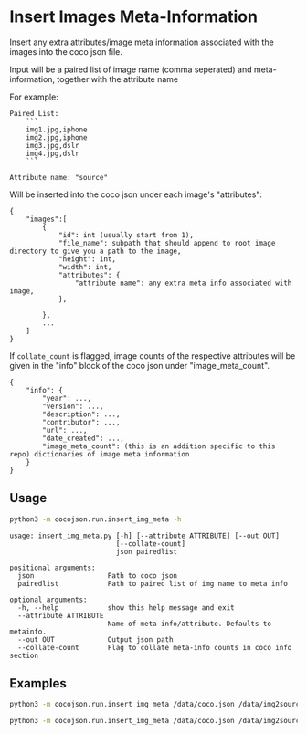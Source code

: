 # Insert Images Meta-Information

Insert any extra attributes/image meta information associated with the images into the coco json file.  

Input will be a paired list of image name (comma seperated) and meta-information, together with the attribute name

For example:

    Paired List:
        ```
        img1.jpg,iphone
        img2.jpg,iphone
        img3.jpg,dslr
        img4.jpg,dslr
        ```

    Attribute name: "source"

Will be inserted into the coco json under each image's "attributes":

```
{
    "images":[
        {
            "id": int (usually start from 1),
            "file_name": subpath that should append to root image directory to give you a path to the image,
            "height": int,
            "width": int,
            "attributes": {
                "attribute name": any extra meta info associated with image,
            },

        },
        ...
    ]
}
```

If `collate_count` is flagged, image counts of the respective attributes will be given in the "info" block of the coco json under "image_meta_count".

```
{
    "info": {
        "year": ...,
        "version": ...,
        "description": ...,
        "contributor": ...,
        "url": ...,
        "date_created": ...,
        "image_meta_count": (this is an addition specific to this repo) dictionaries of image meta information  
    }
}
```

## Usage

```bash
python3 -m cocojson.run.insert_img_meta -h
```

```
usage: insert_img_meta.py [-h] [--attribute ATTRIBUTE] [--out OUT]
                          [--collate-count]
                          json pairedlist

positional arguments:
  json                  Path to coco json
  pairedlist            Path to paired list of img name to meta info

optional arguments:
  -h, --help            show this help message and exit
  --attribute ATTRIBUTE
                        Name of meta info/attribute. Defaults to metainfo.
  --out OUT             Output json path
  --collate-count       Flag to collate meta-info counts in coco info section
```

## Examples

```bash
python3 -m cocojson.run.insert_img_meta /data/coco.json /data/img2source.list --attribute source
```

```bash
python3 -m cocojson.run.insert_img_meta /data/coco.json /data/img2source.list --attribute source --collate-count
```
